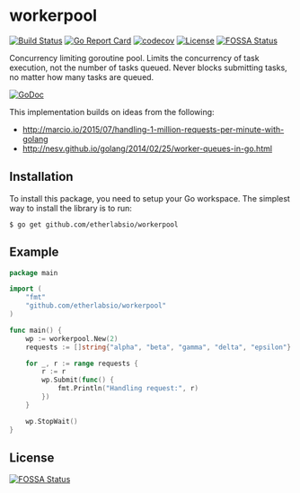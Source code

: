 # workerpool
[![Build Status](https://travis-ci.org/etherlabsio/workerpool.svg)](https://travis-ci.org/etherlabsio/workerpool)
[![Go Report Card](https://goreportcard.com/badge/github.com/etherlabsio/workerpool)](https://goreportcard.com/report/github.com/etherlabsio/workerpool)
[![codecov](https://codecov.io/gh/etherlabsio/workerpool/branch/master/graph/badge.svg)](https://codecov.io/gh/etherlabsio/workerpool)
[![License](https://img.shields.io/badge/License-MIT-blue.svg)](https://github.com/etherlabsio/workerpool/blob/master/LICENSE)
[![FOSSA Status](https://app.fossa.io/api/projects/git%2Bgithub.com%2Fetherlabsio%2Fworkerpool.svg?type=shield)](https://app.fossa.io/projects/git%2Bgithub.com%2Fetherlabsio%2Fworkerpool?ref=badge_shield)

Concurrency limiting goroutine pool. Limits the concurrency of task execution, not the number of tasks queued. Never blocks submitting tasks, no matter how many tasks are queued.

[![GoDoc](https://godoc.org/github.com/etherlabsio/workerpool?status.svg)](https://godoc.org/github.com/etherlabsio/workerpool)

This implementation builds on ideas from the following:

- http://marcio.io/2015/07/handling-1-million-requests-per-minute-with-golang
- http://nesv.github.io/golang/2014/02/25/worker-queues-in-go.html

## Installation
To install this package, you need to setup your Go workspace.  The simplest way to install the library is to run:
```
$ go get github.com/etherlabsio/workerpool
```

## Example
```go
package main

import (
	"fmt"
	"github.com/etherlabsio/workerpool"
)

func main() {
	wp := workerpool.New(2)
	requests := []string{"alpha", "beta", "gamma", "delta", "epsilon"}

	for _, r := range requests {
		r := r
		wp.Submit(func() {
			fmt.Println("Handling request:", r)
		})
	}

	wp.StopWait()
}
```


## License
[![FOSSA Status](https://app.fossa.io/api/projects/git%2Bgithub.com%2Fetherlabsio%2Fworkerpool.svg?type=large)](https://app.fossa.io/projects/git%2Bgithub.com%2Fetherlabsio%2Fworkerpool?ref=badge_large)